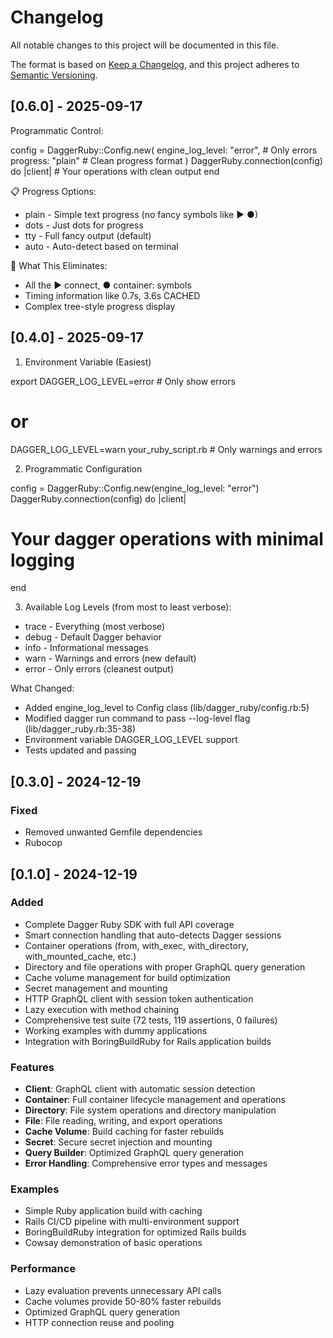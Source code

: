 # Changelog

All notable changes to this project will be documented in this file.

The format is based on [Keep a Changelog](https://keepachangelog.com/en/1.0.0/),
and this project adheres to [Semantic Versioning](https://semver.org/spec/v2.0.0.html).

## [0.6.0] - 2025-09-17

  Programmatic Control:

  config = DaggerRuby::Config.new(
    engine_log_level: "error",  # Only errors
    progress: "plain"           # Clean progress format
  )
  DaggerRuby.connection(config) do |client|
    # Your operations with clean output
  end

  📋 Progress Options:

  - plain - Simple text progress (no fancy symbols like ▶ ●)
  - dots - Just dots for progress
  - tty - Full fancy output (default)
  - auto - Auto-detect based on terminal

  🎯 What This Eliminates:

  - All the ▶ connect, ● container: symbols
  - Timing information like 0.7s, 3.6s CACHED
  - Complex tree-style progress display

## [0.4.0] - 2025-09-17

1. Environment Variable (Easiest)

export DAGGER_LOG_LEVEL=error  # Only show errors
# or
DAGGER_LOG_LEVEL=warn your_ruby_script.rb  # Only warnings and errors

2. Programmatic Configuration

config = DaggerRuby::Config.new(engine_log_level: "error")
DaggerRuby.connection(config) do |client|
# Your dagger operations with minimal logging
end

3. Available Log Levels (from most to least verbose):

- trace - Everything (most verbose)
- debug - Default Dagger behavior
- info - Informational messages
- warn - Warnings and errors (new default)
- error - Only errors (cleanest output)

What Changed:

- Added engine_log_level to Config class (lib/dagger_ruby/config.rb:5)
- Modified dagger run command to pass --log-level flag (lib/dagger_ruby.rb:35-38)
- Environment variable DAGGER_LOG_LEVEL support
- Tests updated and passing

## [0.3.0] - 2024-12-19

### Fixed 

- Removed unwanted Gemfile dependencies 
- Rubocop

## [0.1.0] - 2024-12-19

### Added
- Complete Dagger Ruby SDK with full API coverage
- Smart connection handling that auto-detects Dagger sessions
- Container operations (from, with_exec, with_directory, with_mounted_cache, etc.)
- Directory and file operations with proper GraphQL query generation
- Cache volume management for build optimization
- Secret management and mounting
- HTTP GraphQL client with session token authentication
- Lazy execution with method chaining
- Comprehensive test suite (72 tests, 119 assertions, 0 failures)
- Working examples with dummy applications
- Integration with BoringBuildRuby for Rails application builds

### Features
- **Client**: GraphQL client with automatic session detection
- **Container**: Full container lifecycle management and operations
- **Directory**: File system operations and directory manipulation
- **File**: File reading, writing, and export operations  
- **Cache Volume**: Build caching for faster rebuilds
- **Secret**: Secure secret injection and mounting
- **Query Builder**: Optimized GraphQL query generation
- **Error Handling**: Comprehensive error types and messages

### Examples
- Simple Ruby application build with caching
- Rails CI/CD pipeline with multi-environment support
- BoringBuildRuby integration for optimized Rails builds
- Cowsay demonstration of basic operations

### Performance
- Lazy evaluation prevents unnecessary API calls
- Cache volumes provide 50-80% faster rebuilds
- Optimized GraphQL query generation
- HTTP connection reuse and pooling 
